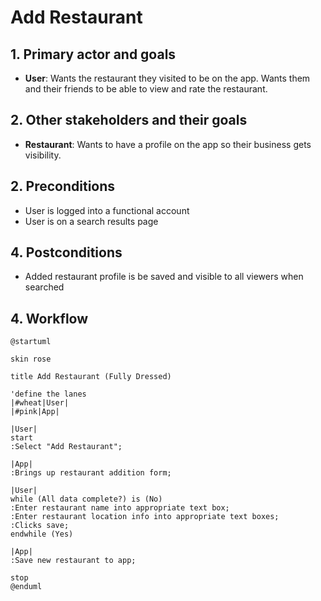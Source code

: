 # Add Restaurant

## 1. Primary actor and goals

* __User__: Wants the restaurant they visited to be on the app. Wants them and their friends to be able to view and rate the restaurant.

## 2. Other stakeholders and their goals

* __Restaurant__: Wants to have a profile on the app so their business gets visibility.

## 2. Preconditions

* User is logged into a functional account
* User is on a search results page 

## 4. Postconditions

* Added restaurant profile is be saved and visible to all viewers when searched

## 4. Workflow

```plantuml
@startuml

skin rose

title Add Restaurant (Fully Dressed)

'define the lanes
|#wheat|User|
|#pink|App|

|User|
start
:Select "Add Restaurant";

|App|
:Brings up restaurant addition form;

|User|
while (All data complete?) is (No)
:Enter restaurant name into appropriate text box;
:Enter restaurant location info into appropriate text boxes;
:Clicks save;
endwhile (Yes)

|App|
:Save new restaurant to app;

stop
@enduml
```
